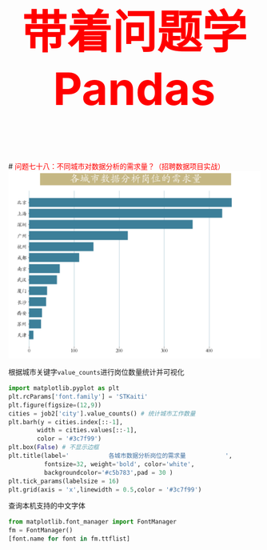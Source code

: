 

<p style="font-size: 90px;font-weight: bold;text-align: center;color: red;">带着问题学Pandas</p>
# <font color='red'>问题七十八：不同城市对数据分析的需求量？（招聘数据项目实战）</font>

<img src="./images/78-不同城市对数据分析的需求量？.png" style="zoom:67%;" />

根据城市关键字`value_counts`进行岗位数量统计并可视化

```Python
import matplotlib.pyplot as plt
plt.rcParams['font.family'] = 'STKaiti'
plt.figure(figsize=(12,9))
cities = job2['city'].value_counts() # 统计城市工作数量
plt.barh(y = cities.index[::-1],
        width = cities.values[::-1],
        color = '#3c7f99')
plt.box(False) # 不显示边框
plt.title(label='           各城市数据分析岗位的需求量           ', 
          fontsize=32, weight='bold', color='white', 
          backgroundcolor='#c5b783',pad = 30 )
plt.tick_params(labelsize = 16)
plt.grid(axis = 'x',linewidth = 0.5,color = '#3c7f99')
```

查询本机支持的中文字体

```Python
from matplotlib.font_manager import FontManager
fm = FontManager()
[font.name for font in fm.ttflist]
```

